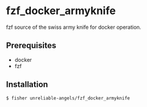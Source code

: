 # fzf_docker_armyknife

fzf source of the swiss army knife for docker operation.

## Prerequisites

- docker
- fzf

## Installation

```
$ fisher unreliable-angels/fzf_docker_armyknife
```
